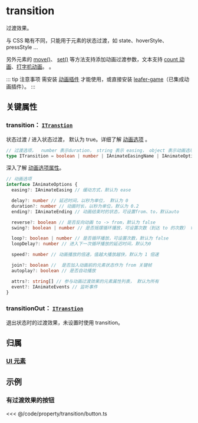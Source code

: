 <script setup>
import Case from '/component/Case.vue'
</script>

# transition

过渡效果。

与 CSS 略有不同，只能用于元素的状态过渡，如 state、hoverStyle、pressStyle ...

另外元素的 [move()](/reference/UI/position.md#move-addx-number-ipointdata-addy-0-transition-itranstion)、 [ set()](/reference/UI/data.md#set-data-iuiinputdata-transition-itranstion) 等方法支持添加动画过渡参数，文本支持 [count 动画](/reference/display/Text.md#文本-count-动画)、[打字机动画](/reference/display/Text.md#打字机动画)。 。

::: tip 注意事项
需安装 [动画插件](/plugin/in/animate/index.md) 才能使用，或直接安装 [leafer-game](/guide/install/game/start.md)（已集成动画插件）。
:::

<case name="AnimateColor" editor=false></case>

## 关键属性

### transition： [`ITranstion`](/api/modules.md#itransition)

状态过渡 / 进入状态过渡， 默认为 true。详细了解 [动画选项](/plugin/in/animate/index.md#动画选项属性) 。

```ts
// 过渡选项，  number 表示duration， string 表示 easing， object 表示动画选项对象，
type ITransition = boolean | number | IAnimateEasingName | IAnimateOptions
```

深入了解 [动画选项属性](/plugin/in/animate/index.md#动画选项属性)。

```ts
// 动画选项
interface IAnimateOptions {
  easing?: IAnimateEasing // 缓动方式，默认为 ease

  delay?: number // 延迟时间，以秒为单位， 默认为 0
  duration?: number // 动画时长，以秒为单位，默认为 0.2
  ending?: IAnimateEnding // 动画结束时的状态，可设置from、to，默认auto

  reverse?: boolean // 是否反向动画 to -> from，默认为 false
  swing?: boolean | number // 是否摇摆循环播放，可设置次数（到达 to 的次数） from -> to，to -> from -> to ... ，默认 false

  loop?: boolean | number // 是否循环播放，可设置次数，默认为 false
  loopDelay?: number // 进入下一次循环播放的延迟时间，默认为0

  speed?: number // 动画播放的倍速，值越大播放越快，默认为 1 倍速

  join?: boolean //  是否加入动画前的元素状态作为 from 关键帧
  autoplay?: boolean // 是否自动播放

  attrs?: string[] // 参与动画过渡效果的元素属性列表， 默认为所有
  event?: IAnimateEvents // 监听事件
}
```

### transitionOut： [`ITranstion`](/api/modules.md#itransition)

退出状态时的过渡效果，未设置时使用 transition。

## 归属

### [UI 元素](/reference/display/UI.md)

## 示例

<case name="Transition" editor=false></case>

### 有过渡效果的按钮

<<< @/code/property/transition/button.ts
